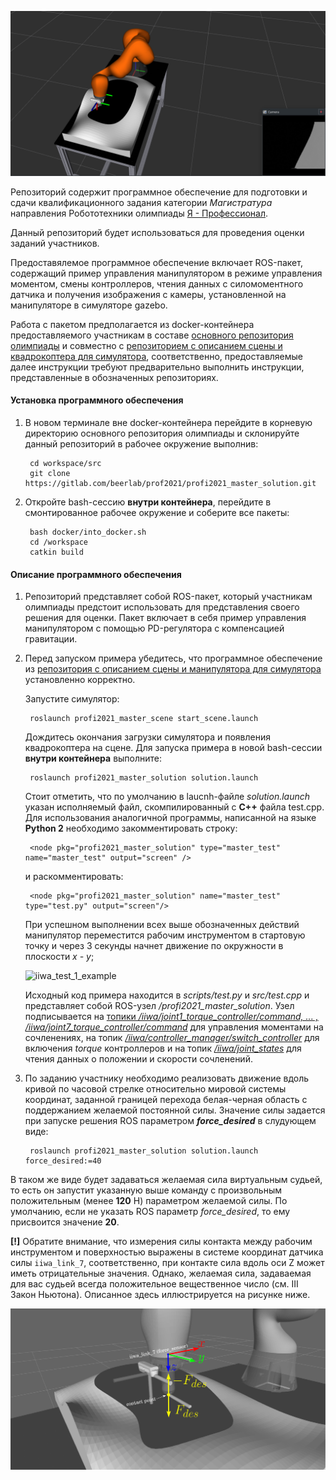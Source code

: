 ![iiwa_test_1](docs/pics/iiwa_test_1.png)

Репозиторий содержит программное обеспечение для
подготовки и сдачи квалификационного задания категории _Магистратура_  направления Робототехники олимпиады [Я - Профессионал](https://yandex.ru/profi/courses2020).

Данный репозиторий будет использоваться для проведения оценки заданий участников.

Предоставялемое программное обеспечение включает ROS-пакет, содержащий пример управления манипулятором в режиме управления моментом, смены контроллеров, чтения данных с силомоментного датчика и получения изображения с камеры, установленной на манипуляторе в симуляторе gazebo.

Работа с пакетом предполагается из docker-контейнера предоставляемого участникам в составе [основного репозитория олимпиады](https://gitlab.com/beerlab/prof2021/profi2021_robotics) и совместно с [репозиторием с описанием сцены и квадрокоптера для симулятора](https://gitlab.com/beerlab/prof2021/profi2021_master_scene), соответственно, предоставляемые далее инструкции требуют предварительно выполнить инструкции, представленные в обозначенных репозиториях.


#### Установка программного обеспечения

1. В новом терминале вне docker-контейнера перейдите в корневую директорию основного репозитория олимпиады и склонируйте данный репозиторий в рабочее окружение выполнив:

        cd workspace/src
        git clone https://gitlab.com/beerlab/prof2021/profi2021_master_solution.git

2. Откройте bash-сессию **внутри контейнера**, перейдите в смонтированное рабочее окружение и соберите все пакеты:

        bash docker/into_docker.sh
        cd /workspace
        catkin build


#### Описание программного обеспечения

1. Репозиторий представляет собой ROS-пакет, который участникам олимпиады предстоит использовать для представления своего решения для оценки. Пакет включает в себя пример управления манипулятором c помощью PD-регулятора с компенсацией гравитации.

2. Перед запуском примера убедитесь, что программное обеспечение из [репозитория с описанием сцены и манипулятора для симулятора](https://gitlab.com/beerlab/prof2021/profi2021_master_scene) установленно корректно.

    Запустите симулятор:

        roslaunch profi2021_master_scene start_scene.launch

    Дождитесь окончания загрузки симулятора и появления квадрокоптера на сцене. Для запуска примера в новой bash-сессии **внутри контейнера** выполните:

        roslaunch profi2021_master_solution solution.launch

    Стоит отметить, что по умолчанию в laucnh-файле _solution.launch_ указан исполняемый файл, скомпилированный с **C++** файла test.cpp. Для использования аналогичной программы, написанной на языке **Python 2** необходимо закомментировать строку:

        <node pkg="profi2021_master_solution" type="master_test" name="master_test" output="screen" />

    и раскомментировать:

        <node pkg="profi2021_master_solution" name="master_test" type="test.py" output="screen"/>

    При успешном выполнении всех выше обозначенных действий манипулятор переместится рабочим инструментом в стартовую точку и через 3 секунды начнет движение по окружности в плоскости _x - y_;

    ![iiwa_test_1_example](docs/pics/iiwa_track_1_example.gif)

    Исходный код примера находится в *scripts/test.py* и *src/test.cpp* и представляет собой ROS-узел */profi2021_master_solution*. Узел подписывается на [топики  */iiwa/joint1_torque_controller/command, ... , /iiwa/joint7_torque_controller/command*](https://docs.ros.org/en/api/std_msgs/html/msg/Float64.html) для управления моментами на сочленениях, на топик [*/iiwa/controller_manager/switch_controller*](http://docs.ros.org/en/api/controller_manager_msgs/html/srv/SwitchController.html) для включения _torque_ контроллеров и на топик [*/iiwa/joint_states*](https://docs.ros.org/en/api/sensor_msgs/html/msg/JointState.html) для чтения данных о положении и скорости сочленений.


  3. По заданию участнику необходимо реализовать движение вдоль кривой по часовой стрелке относительно мировой системы координат, заданной границей перехода белая-черная область с поддержанием желаемой постоянной силы. Значение силы задается при запуске решения ROS параметром **_force_desired_** в слудующем виде:

          roslaunch profi2021_master_solution solution.launch force_desired:=40

  В таком же виде будет задаваться желаемая сила виртуальным судьей, то есть он запустит указанную выше команду с произвольным положительным (менее **120** Н) параметром желаемой силы. По умолчанию, если не указать ROS параметр _force_desired_, то ему присвоится значение **20**.

  **[!]** Обратите внимание, что измерения силы контакта между рабочим инструментом и поверхностью выражены в системе координат датчика силы `iiwa_link_7`, соответственно, при контакте сила вдоль оси Z может иметь отрицательные значения. Однако, желаемая сила, задаваемая для вас судьей всегда положительное вещественное число (см. III Закон Ньютона). Описанное здесь иллюстрируется на рисунке ниже.
   
![iiwa_force_sensor](docs/pics/force_sensor_frame.png)